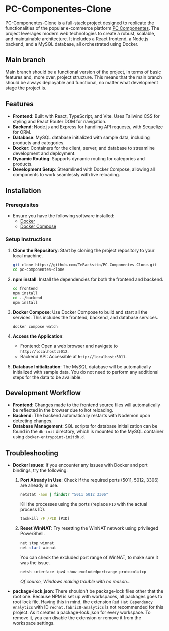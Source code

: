 # PC-Componentes-Clone

PC-Componentes-Clone is a full-stack project designed to replicate the functionalities of the popular e-commerce platform [PC Componentes](https://www.pccomponentes.com). The project leverages modern web technologies to create a robust, scalable, and maintainable architecture. It includes a React frontend, a Node.js backend, and a MySQL database, all orchestrated using Docker.

## Main branch

Main branch should be a functional version of the project, in terms of basic features and, more over, project structure. This means that the main branch should be always deployable and functional, no matter what development stage the project is.

## Features

- **Frontend**: Built with React, TypeScript, and Vite. Uses Tailwind CSS for styling and React Router DOM for navigation.
- **Backend**: Node.js and Express for handling API requests, with Sequelize for ORM.
- **Database**: MySQL database initialized with sample data, including products and categories.
- **Docker**: Containers for the client, server, and database to streamline development and deployment.
- **Dynamic Routing**: Supports dynamic routing for categories and products.
- **Development Setup**: Streamlined with Docker Compose, allowing all components to work seamlessly with live reloading.

## Installation

### Prerequisites

- Ensure you have the following software installed:
  - [Docker](https://docs.docker.com/get-docker/)
  - [Docker Compose](https://docs.docker.com/compose/install/)

### Setup Instructions

1. **Clone the Repository**: Start by cloning the project repository to your local machine.

   ```bash
   git clone https://github.com/TeRacksito/PC-Componentes-Clone.git
   cd pc-componentes-clone
   ```

2. **npm install**: Install the dependencies for both the frontend and backend.

   ```bash
   cd frontend
   npm install
   cd ../backend
   npm install
   ```

3. **Docker Compose**: Use Docker Compose to build and start all the services. This includes the frontend, backend, and database services.

   ```bash
   docker compose watch
   ```

4. **Access the Application**:

   - Frontend: Open a web browser and navigate to `http://localhost:5012`.
   - Backend API: Accessible at `http://localhost:5011`.

5. **Database Initialization**: The MySQL database will be automatically initialized with sample data. You do not need to perform any additional steps for the data to be available.

## Development Workflow

- **Frontend**: Changes made to the frontend source files will automatically be reflected in the browser due to hot reloading.
- **Backend**: The backend automatically restarts with Nodemon upon detecting changes.
- **Database Management**: SQL scripts for database initialization can be found in the `db-init` directory, which is mounted to the MySQL container using `docker-entrypoint-initdb.d`.

## Troubleshooting

- **Docker Issues**: If you encounter any issues with Docker and port bindings, try the following:

  1. **Port Already in Use**: Check if the required ports (5011, 5012, 3306) are already in use.
      ```cmd
      netstat -aon | findstr "5011 5012 3306"
      ```
      Kill the processes using the ports (replace `PID` with the actual process ID).
      ```cmd
      taskkill /F /PID [PID]
      ```
  2. **Reset WinNAT**: Try resetting the WinNAT network using privileged PowerShell.
      ```powershell
      net stop winnat
      net start winnat
      ```
      You can check the excluded port range of WinNAT, to make sure it was the issue.
      ```powershell
      netsh interface ipv4 show excludedportrange protocol=tcp
      ```
      _Of course, Windows making trouble with no reason..._

- **package-lock.json**: There shouldn't be package-lock files other that the root one. Because NPM is set up with workspaces, all packages goes to root lock file.
   Having this in mind, the extension `Red Hat Dependency Analytics` with ID `redhat.fabric8-analytics` is not recommended for this project. As it creates a package-lock.json for every workspace. To remove it, you can disable the extension or remove it from the workspace settings.
